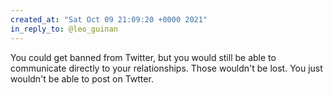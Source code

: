 ```yaml
---
created_at: "Sat Oct 09 21:09:20 +0000 2021"
in_reply_to: @leo_guinan
---
```


You could get banned from Twitter,  but you would still be able to communicate directly to your relationships.  Those wouldn't be lost. You just wouldn't be able to post on Twtter.